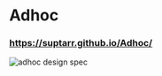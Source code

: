 # Adhoc
### https://suptarr.github.io/Adhoc/
![adhoc design spec](https://user-images.githubusercontent.com/74394547/174117178-676cadf2-67d1-47cb-b988-fb54dfdf06d0.png)
